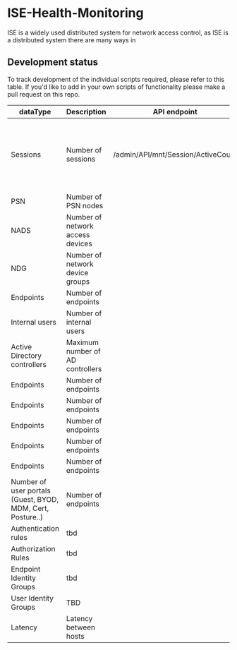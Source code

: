 # ISE-Health-Monitoring

ISE is a widely used distributed system for network access control, as ISE is a distributed system there are many ways in






## Development status

To track development of the individual scripts required, please refer to this table. If you'd like to add in your own scripts of functionality please make a pull request on this repo.

| dataType | Description         | API endpoint                       | Complete | Limit (2.6)                                                  |
|----------|---------------------|------------------------------------|----------|--------------------------------------------------------------|
| Sessions | Number of sessions  | /admin/API/mnt/Session/ActiveCount | 🔴        | 2,000,000 - 3695 as PAN and MnT 500,000 -3595 as PAN and MnT |
| PSN      | Number of PSN nodes |                                    | 🔴        | 50                                                           |
| NADS     | Number of network access devices |                                    | 🔴         |                                                              |
| NDG      | Number of network device groups |                                    | 🔴         |                                                              |
| Endpoints| Number of endpoints |                                    |🔴          |                                                              |
|  Internal users | Number of internal users |                                    |🔴          | 300,000                                          |
|  Active Directory controllers| Maximum number of AD controllers |                                    |🔴          | 100                                                             |
| Endpoints| Number of endpoints |                                    |🔴          |                                                              |
| Endpoints| Number of endpoints |                                    |🔴          |                                                              |
| Endpoints| Number of endpoints |                                    |🔴          |                                                              |
| Endpoints| Number of endpoints |                                    |🔴          |                                                              |
| Endpoints| Number of endpoints |                                    |🔴          |                                                              |
| Number of user portals (Guest, BYOD, MDM, Cert, Posture..)| Number of endpoints |        |🔴          | 600                                                         |
| Authentication rules| tbd |                                    |🔴          |                                                              |
| Authorization Rules | tbd |                                    |🔴          |                                                              |
| Endpoint Identity Groups | tbd |                                    |🔴          | 1000                                                             |
| User Identity Groups| TBD |                                    |🔴          | 1000                                                             |
| Latency | Latency between hosts |                                    |🔴          | 300ms                                                             |
